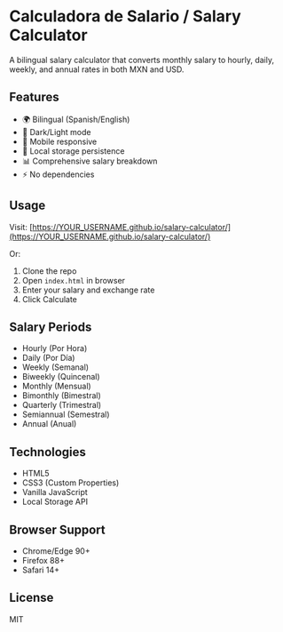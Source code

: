 # Calculadora de Salario / Salary Calculator

A bilingual salary calculator that converts monthly salary to hourly, daily, weekly, and annual rates in both MXN and USD.

## Features
- 🌍 Bilingual (Spanish/English)
- 🌙 Dark/Light mode
- 📱 Mobile responsive
- 💾 Local storage persistence
- 📊 Comprehensive salary breakdown
- ⚡ No dependencies

## Usage
Visit: [https://YOUR_USERNAME.github.io/salary-calculator/](https://YOUR_USERNAME.github.io/salary-calculator/)

Or:
1. Clone the repo
2. Open `index.html` in browser
3. Enter your salary and exchange rate
4. Click Calculate

## Salary Periods
- Hourly (Por Hora)
- Daily (Por Día)
- Weekly (Semanal)
- Biweekly (Quincenal)
- Monthly (Mensual)
- Bimonthly (Bimestral)
- Quarterly (Trimestral)
- Semiannual (Semestral)
- Annual (Anual)

## Technologies
- HTML5
- CSS3 (Custom Properties)
- Vanilla JavaScript
- Local Storage API

## Browser Support
- Chrome/Edge 90+
- Firefox 88+
- Safari 14+

## License
MIT